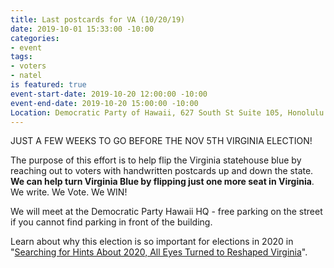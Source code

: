 ```yaml
---
title: Last postcards for VA (10/20/19)
date: 2019-10-01 15:33:00 -10:00
categories:
- event
tags:
- voters
- natel
is featured: true
event-start-date: 2019-10-20 12:00:00 -10:00
event-end-date: 2019-10-20 15:00:00 -10:00
Location: Democratic Party of Hawaii, 627 South St Suite 105, Honolulu
---
```


JUST A FEW WEEKS TO GO BEFORE THE NOV 5TH VIRGINIA ELECTION!

The purpose of this effort is to help flip the Virginia statehouse blue by reaching out to voters with handwritten postcards up and down the state. **We can help turn Virginia Blue by flipping just one more seat in Virginia**. We write. We Vote. We WIN!
 
We will meet at the Democratic Party Hawaii HQ - free parking on the street if you cannot find parking in front of the building.

Learn about why this election is so important for elections in 2020 in "[Searching for Hints About 2020, All Eyes Turned to Reshaped Virginia](https://www.nytimes.com/2019/08/19/us/virginia-election-politics.html)".